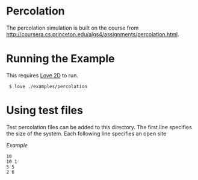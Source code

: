 # Percolation
The percolation simulation is built on the course from http://coursera.cs.princeton.edu/algs4/assignments/percolation.html.

# Running the Example

This requires [Love 2D](https://love2d.org) to run. 

~~~~
 $ love ./examples/percolation
~~~~

# Using test files

Test percolation files can be added to this directory. 
The first line specifies the size of the system. 
Each following line specifies an open site

*Example*
~~~~
10
10 1
5 5
2 6
~~~~

